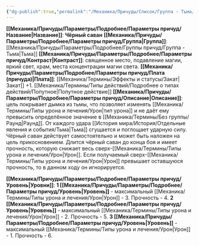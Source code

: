 ```yaml
---
{"dg-publish":true,"permalink":"/Механика/Причуды/Список/Группа - Тьма/Чёрный саван/","noteIcon":"","created":"2025-09-07T13:19:20.899+03:00","updated":"2025-09-04T08:06:55.638+03:00"}
---
```


**[[Механика/Причуды/Параметры/Подробнее/Параметры причуд/Название\|Название]]**: **Чёрный саван**
**[[Механика/Причуды/Параметры/Подробнее/Параметры причуд/Группа\|Группа]]**: [[Механика/Причуды/Параметры/Подробнее/Группы причуд/Группа - Тьма\|Тьма]] 
**[[Механика/Причуды/Параметры/Подробнее/Параметры причуд/Контраст\|Контраст]]**: священное место, подавление магии, яркий свет, храм, места концентрации магии света.
**[[Механика/Причуды/Параметры/Подробнее/Параметры причуд/Плата (причуда)\|Плата]]**: [[Механика/Термины/Эффекты и статусы/Закат\|Закат]] +1. [[Механика/Термины/Типы действий/Подробнее о типах действий/Попутное\|Попутное действие]]
**[[Механика/Причуды/Параметры/Подробнее/Параметры причуд/Описание\|Описание]]**: цель покрывает дымка из тьмы, что позволяет изменять [[Механика/Термины/Типы урона и лечения/Урон\|тип урона]] и не даёт ему превысить определённое значение в [[Механика/Термины/Без группы/Раунд\|Раунд]]. От каждого удара [[История мира/История/Отдельные явления и события/Тьма\|Тьма]] сгущается и поглощает ударную силу. Чёрный саван действует самостоятельно и может быть наложен на цель прикосновением. Длится чёрный саван до конца боя и имеет прочность, которую снижает весь сверх-[[Механика/Термины/Типы урона и лечения/Урон\|Урон]]. Если получаемый сверх-[[Механика/Термины/Типы урона и лечения/Урон\|Урон]] превышает оставшуюся прочность, то в данном ходу он игнорируется. 


**[[Механика/Причуды/Параметры/Подробнее/Параметры причуд/Уровень\|Уровни]]**:
**1 [[Механика/Причуды/Параметры/Подробнее/Параметры причуд/Уровень\|Уровень]]** - максимальный [[Механика/Термины/Типы урона и лечения/Урон\|Урон]] - 3. Прочность - 4.
**2 [[Механика/Причуды/Параметры/Подробнее/Параметры причуд/Уровень\|Уровень]]** - максимальный [[Механика/Термины/Типы урона и лечения/Урон\|Урон]] - 2. Прочность - 5.
**3 [[Механика/Причуды/Параметры/Подробнее/Параметры причуд/Уровень\|Уровень]]** - максимальный [[Механика/Термины/Типы урона и лечения/Урон\|Урон]] - 1. Прочность - 6.